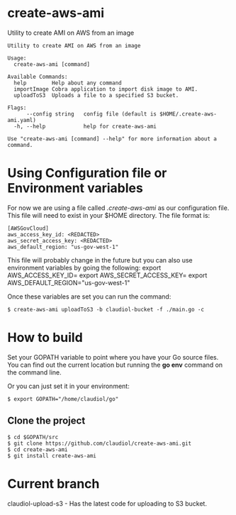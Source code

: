 # create-aws-ami

Utility to create AMI on AWS from an image

````
Utility to create AMI on AWS from an image

Usage:
  create-aws-ami [command]

Available Commands:
  help        Help about any command
  importImage Cobra application to import disk image to AMI.
  uploadToS3  Uploads a file to a specified S3 bucket.

Flags:
      --config string   config file (default is $HOME/.create-aws-ami.yaml)
  -h, --help            help for create-aws-ami

Use "create-aws-ami [command] --help" for more information about a command.
````
# Using Configuration file or Environment variables

For now we are using a file called *.create-aws-ami* as our configuration file. This file will need to exist in your $HOME directory. The file format is:

````
[AWSGovCloud]
aws_access_key_id: <REDACTED>	
aws_secret_access_key: <REDACTED>
aws_default_region: "us-gov-west-1"
````

This file will probably change in the future but you can also use environment variables by going the following:
export AWS_ACCESS_KEY_ID=<REDACTED>	
export AWS_SECRET_ACCESS_KEY=<REDACTED>
export AWS_DEFAULT_REGION="us-gov-west-1"

Once these variables are set you can run the command: 

````
$ create-aws-ami uploadToS3 -b claudiol-bucket -f ./main.go -c
````

# How to build

Set your GOPATH variable to point where you have your Go source files. You can find out the current location but running the **go env** command on the command line.

Or you can just set it in your environment:

````
$ export GOPATH="/home/claudiol/go"
````

## Clone the project

````
$ cd $GOPATH/src
$ git clone https://github.com/claudiol/create-aws-ami.git
$ cd create-aws-ami
$ git install create-aws-ami
````
# Current branch 

claudiol-upload-s3 - Has the latest code for uploading to S3 bucket.

